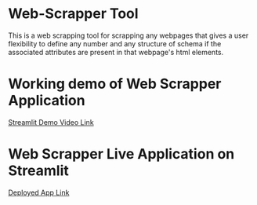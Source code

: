 # Web-Scrapper Tool
This is a web scrapping tool for scrapping any webpages that gives a user flexibility to define any number and any structure of schema if the associated attributes are present in that webpage's html elements.

# Working demo of Web Scrapper Application
[Streamlit Demo Video Link](https://drive.google.com/drive/folders/1b4JbdxkGCsisUacBMhtx9u4HAaxptWtY?usp=sharing)

# Web Scrapper Live Application on Streamlit
[Deployed App Link](https://web-scrapper-noman.streamlit.app/)
